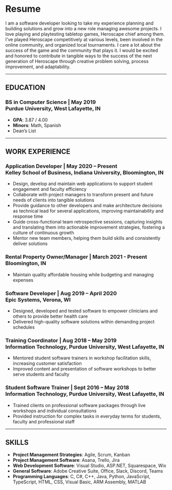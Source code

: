 # Resume
I am a software developer looking to take my experience planning and building solutions and grow into a new role managing awesome projects. I love playing and playtesting tabletop games, Heroscape chief among them. I've played Heroscape competitively at various levels, been involved in the online community, and organized local tournaments. I care a lot about the success of the game and the community that plays it. I would be excited and honored to contribute in tangible ways to the success of the next generation of Heroscape through creative problem solving, process improvement, and adaptability.

---

## EDUCATION
### BS in Computer Science  |  May 2019 <br> Purdue University, West Lafayette, IN
- **GPA**: 3.87 / 4.00
- **Minors**: Math, Spanish
- Dean’s List

---

## WORK EXPERIENCE
### Application Developer  |  May 2020 – Present <br> Kelley School of Business, Indiana University, Bloomington, IN
- Design, develop and maintain web applications to support student engagement and faculty efficiency
- Collaborate with project managers to transform present and future needs of clients into tangible solutions
- Provide guidance to other developers and make architecture decisions as technical lead for several applications, improving maintainability and response time
- Guide cross-functional team retrospective sessions, capturing insights and translating them into actionable improvement strategies, fostering a culture of continuous growth
- Mentor new team members, helping them build skills and consistently deliver solutions

### Rental Property Owner/Manager  |  March 2021 - Present <br> Bloomington, IN
- Maintain quality affordable housing while budgeting and managing expenses

### Software Developer  |  Aug 2019 – April 2020 <br> Epic Systems, Verona, WI 
- Designed, developed and tested software to empower clinicians and others to provide better health care
- Delivered high-quality software solutions within demanding project schedules

### Training Coordinator  |  Aug 2018 – May 2019 <br> Information Technology, Purdue University, West Lafayette, IN
- Mentored student software trainers in workshop facilitation skills, increasing customer satisfaction
- Improved content and presentation of software workshops to better serve students and faculty

### Student Software Trainer  |  Sept 2016 – May 2018 <br> Information Technology, Purdue University, West Lafayette, IN
- Trained clients on professional software packages through live workshops and individual consultations
- Provided instruction for complex tasks in everyday terms for students, faculty and professional staff

---

## SKILLS
- **Project Management Strategies**: Agile, Scrum, Kanban
- **Project Management Software**: Asana, Trello, Jira
- **Web Development Software**: Visual Studio, ASP.NET, Squarespace, Wix
- **General Software**: Adobe Creative Suite, Office, Slack, Discord, Teams
- **Programming Languages**: C, C#, C++, Java, Python, JavaScript, TypeScript, HTML, CSS, Visual Basic, ARM Assembly, MATLAB
